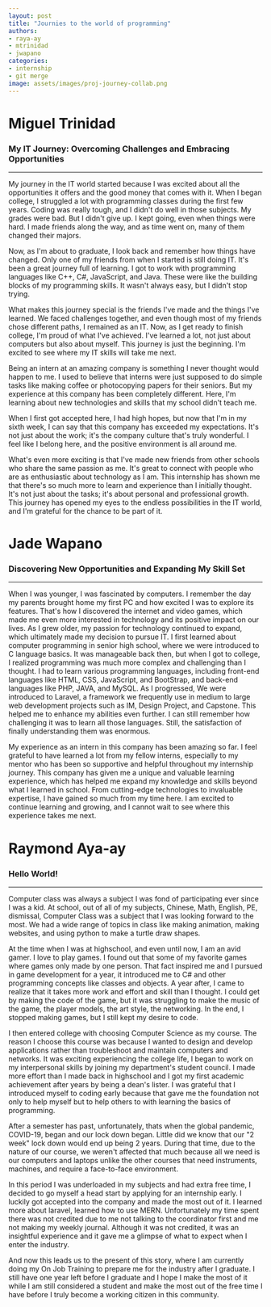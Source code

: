 ```yaml
---
layout: post
title: "Journies to the world of programming"
authors: 
- raya-ay
- mtrinidad
- jwapano
categories: 
- internship
- git merge
image: assets/images/proj-journey-collab.png
---
```


# Miguel Trinidad
### My IT Journey: Overcoming Challenges and Embracing Opportunities
---
My journey in the IT world started because I was excited about all the opportunities it offers and the good money that comes with it. When I began college, I struggled a lot with programming classes during the first few years. Coding was really tough, and I didn't do well in those subjects. My grades were bad. But I didn't give up. I kept going, even when things were hard. I made friends along the way, and as time went on, many of them changed their majors.

Now, as I'm about to graduate, I look back and remember how things have changed. Only one of my friends from when I started is still doing IT. It's been a great journey full of learning. I got to work with programming languages like C++, C#, JavaScript, and Java. These were like the building blocks of my programming skills. It wasn't always easy, but I didn't stop trying.

What makes this journey special is the friends I've made and the things I've learned. We faced challenges together, and even though most of my friends chose different paths, I remained as an IT. Now, as I get ready to finish college, I'm proud of what I've achieved. I've learned a lot, not just about computers but also about myself. This journey is just the beginning. I'm excited to see where my IT skills will take me next.

Being an intern at an amazing company is something I never thought would happen to me. I used to believe that interns were just supposed to do simple tasks like making coffee or photocopying papers for their seniors. But my experience at this company has been completely different. Here, I'm learning about new technologies and skills that my school didn't teach me.

When I first got accepted here, I had high hopes, but now that I'm in my sixth week, I can say that this company has exceeded my expectations. It's not just about the work; it's the company culture that's truly wonderful. I feel like I belong here, and the positive environment is all around me.

What's even more exciting is that I've made new friends from other schools who share the same passion as me. It's great to connect with people who are as enthusiastic about technology as I am. This internship has shown me that there's so much more to learn and experience than I initially thought. It's not just about the tasks; it's about personal and professional growth. This journey has opened my eyes to the endless possibilities in the IT world, and I'm grateful for the chance to be part of it.

# Jade Wapano
### Discovering New Opportunities and Expanding My Skill Set
---
When I was younger, I was fascinated by computers. I remember the day my parents brought home my first PC and how excited I was to explore its features. That's how I discovered the internet and video games, which made me even more interested in technology and its positive impact on our lives. As I grew older, my passion for technology continued to expand, which ultimately made my decision to pursue IT. I first learned about computer programming in senior high school, where we were introduced to C language basics. It was manageable back then, but when I got to college, I realized programming was much more complex and challenging than I thought. I had to learn various programming languages, including front-end languages like HTML, CSS, JavaScript, and BootStrap, and back-end languages like PHP, JAVA, and MySQL. As I progressed, We were introduced to Laravel, a framework we frequently use in medium to large web development projects such as IM, Design Project, and Capstone. This helped me to enhance my abilities even further. I can still remember how challenging it was to learn all those languages. Still, the satisfaction of finally understanding them was enormous. 

My experience as an intern in this company has been amazing so far. I feel grateful to have learned a lot from my fellow interns, especially to my mentor who has been so supportive and helpful throughout my internship journey. This company has given me a unique and valuable learning experience, which has helped me expand my knowledge and skills beyond what I learned in school. From cutting-edge technologies to invaluable expertise, I have gained so much from my time here. I am excited to continue learning and growing, and I cannot wait to see where this experience takes me next.

# Raymond Aya-ay
### Hello World!
---
Computer class was always a subject I was fond of participating ever since I was a kid. At school, out of all of my subjects, Chinese, Math, English, PE, dismissal, Computer Class was a subject that I was looking forward to the most. We had a wide range of topics in class like making animation, making websites, and using python to make a turtle draw shapes.

At the time when I was at highschool, and even until now, I am an avid gamer. I love to play games. I found out that some of my favorite games where games only made by one person. That fact inspired me and I pursued in game development for a year, it introduced me to C# and other programming concepts like classes and objects. A year after, I came to realize that it takes more work and effort and skill than I thought. I could get by making the code of the game, but it was struggling to make the music of the game, the player models, the art style, the networking. In the end, I stopped making games, but I still kept my desire to code.

I then entered college with choosing Computer Science as my course. The reason I choose this course was because I wanted to design and develop applications rather than troubleshoot and maintain computers and networks. It was exciting experiencing the college life, I began to work on my interpersonal skills by joining my department's student council. I made more effort than I made back in highschool and I got my first academic achievement after years by being a dean's lister. I was grateful that I introduced myself to coding early because that gave me the foundation not only to help myself but to help others to with learning the basics of programming. 

After a semester has past, unfortunately, thats when the global pandemic, COVID-19, began and our lock down began. Little did we know that our "2 week" lock down would end up being 2 years. During that time, due to the nature of our course, we weren't affected that much because all we need is our computers and laptops unlike the other courses that need instruments, machines, and require a face-to-face environment. 

In this period I was underloaded in my subjects and had extra free time, I decided to go myself a head start by applying for an internship early. I luckily got accepted into the company and made the most out of it. I learned more about laravel, learned how to use MERN. Unfortunately my time spent there was not credited due to me not talking to the coordinator first and me not making my weekly journal. Although it was not credited, it was an insightful experience and it gave me a glimpse of what to expect when I enter the industry.

And now this leads us to the present of this story, where I am currently doing my On Job Training to prepare me for the industry after I graduate. I still have one year left before I graduate and I hope I make the most of it while I am still considered a student and make the most out of the free time I have before I truly become a working citizen in this community.

